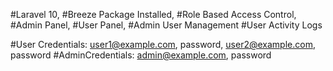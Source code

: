 #Laravel 10, #Breeze Package Installed, #Role Based Access Control, #Admin Panel, #User Panel, #Admin User Management #User Activity Logs

#User Credentials: user1@example.com, password, user2@example.com, password
#AdminCredentials: admin@example.com, password

